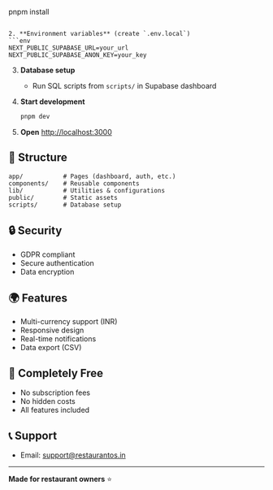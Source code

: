    pnpm install
   ```

2. **Environment variables** (create `.env.local`)
   ```env
   NEXT_PUBLIC_SUPABASE_URL=your_url
   NEXT_PUBLIC_SUPABASE_ANON_KEY=your_key
   ```

3. **Database setup**
   - Run SQL scripts from `scripts/` in Supabase dashboard

4. **Start development**
   ```bash
   pnpm dev
   ```

5. **Open** [http://localhost:3000](http://localhost:3000)

## 📁 Structure

```
app/           # Pages (dashboard, auth, etc.)
components/    # Reusable components
lib/           # Utilities & configurations
public/        # Static assets
scripts/       # Database setup
```

## 🔒 Security

- GDPR compliant
- Secure authentication
- Data encryption

## 🌍 Features

- Multi-currency support (INR)
- Responsive design
- Real-time notifications
- Data export (CSV)

## 🚀 **Completely Free**

- No subscription fees
- No hidden costs
- All features included

## 📞 Support

- Email: support@restaurantos.in


---

**Made for restaurant owners** ⭐